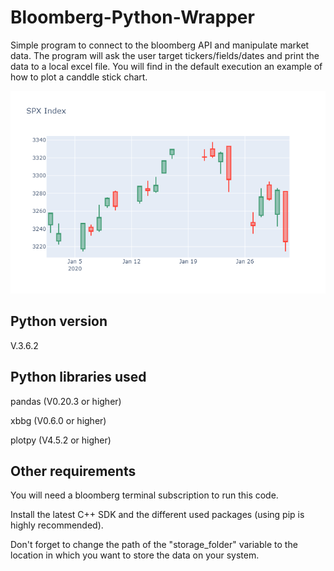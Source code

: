 # Bloomberg-Python-Wrapper
Simple program to connect to the bloomberg API and manipulate market data.
The program will ask the user target tickers/fields/dates and print the data to a local excel file.
You will find in the default execution an example of how to plot a canddle stick chart.

![alt text](https://github.com/Brndm/Bloomberg-Python-Wrapper/blob/master/newplot.png)

## Python version
V.3.6.2

## Python libraries used
pandas (V0.20.3 or higher)

xbbg   (V0.6.0 or higher)

plotpy (V4.5.2 or higher)

## Other requirements
You will need a bloomberg terminal subscription to run this code.

Install the latest C++ SDK and the different used packages (using pip is highly recommended).

Don't forget to change the path of the "storage_folder" variable to the location in which you want to store the data on your system. 
